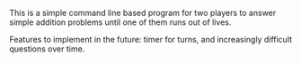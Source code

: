 This is a simple command line based program for two players to answer simple addition problems until one of them runs out of lives. 

Features to implement in the future: timer for turns, and increasingly difficult questions over time.
